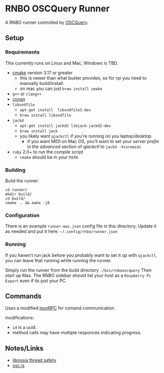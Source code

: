 # RNBO OSCQuery Runner

A RNBO runner controlled by [OSCQuery](https://github.com/Vidvox/OSCQueryProposal).

## Setup

### Requirements

This currently runs on Linux and Mac, Windows is TBD.

* [cmake](https://cmake.org/download/) version 3.17 or greater
  * this is newer than what buster provides, so for rpi you need to manually build/install.
  * on mac you can just `brew install cmake`
* `g++` or `clang++`
* [conan](https://conan.io/downloads.html)
* `libsndfile`
  * `apt-get install  libsndfile1-dev`
  * `brew install libsndfile`
* `jackd`
  * `apt-get install jackd2 libjack-jackd2-dev`
  * `brew install jack`
  * you likely want `qjackctl` if you're running on you laptop/desktop.
    * if you want MIDI on Mac OS, you'll want to set your *server prefix* in the *advanced* section of *qjackctl* to `jackd -Xcoremidi`
* `ruby` 2.0+ to run the compile script
  * `cmake` should be in your `PATH`.

### Building

Build the runner:

```
cd runner/
mkdir build/
cd build/
cmake .. && make -j8
```

### Configuration

There is an example `runner-mac.json` config file in this directory. Update it as needed and put it here:
`~/.config/rnbo/runner.json`

### Running

If you haven't run jack before you probably want to set it up with `qjackctl`, you can leave that running while running the runner.

Simply run the runner from the build directory `./bin/rnbooscquery`
Then start up Max. The RNBO sidebar should list your host as a `Raspberry Pi Export` even if its just your PC.


## Commands

Uses a modified [jsonRPC](https://www.jsonrpc.org/specification) for comand communication.

modifications:
  * `id` is a uuid.
  * method calls may have multiple responces indicating progress.


## Notes/Links

* [libossia thread safety](https://github.com/ossia/libossia/issues/656)
* [osc.js](https://github.com/colinbdclark/osc.js)
